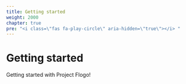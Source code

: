 ```yaml
---
title: Getting started
weight: 2000
chapter: true
pre: "<i class=\"fas fa-play-circle\" aria-hidden=\"true\"></i> "
---
```


# Getting started

Getting started with Project Flogo!